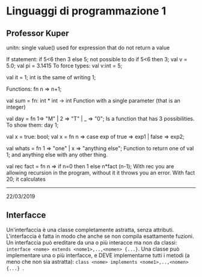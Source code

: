 # Linguaggi di programmazione 1
## Professor Kuper

unitn: single value() used for expression that do not return a value

If statement: if 5<6 then 3 else 5; not possible to do if 5<6 then 3;
val v = 5.0;
val pi = 3.1415
To force types: val v:int = 5;

val it = 1; int is the same of writing 1;

Functions: fn n => n+1;

val sum = fn: int * int -> int 
Function with a single parameter (that is an integer)

val day = fn 1=> "M" | 2 => "T" | _ => "0";
Is a function that has 3 possibilities. To show them: 
day 1;

val x = true: bool;
val x = fn n => 
case exp of true => exp1 | false => exp2;

val whats = fn 1 => "one" | x => "anything else";
Function to return one of val 1; and anything else with any other thing.

val rec fact = fn n => if n=0 then 1 else n*fact (n-1);
With rec you are allowing recursion in the program, without it it throws you an error.
With fact 20; it calculates

---
22/03/2019
## Interfacce
Un'interfaccia è una classe completamente astratta, senza attributi. L'interfaccia è fatta in modo che anche se non compila esattamente fuzioni. Un interfaccia può ereditare da una o più interacce ma non da classi: `interface <nome> extends <nome1>,..,<nomen> {...}`.
Una classe può implementare una o più interfacce, e DEVE implementarne tutti i metodi (a meno che non sia astratta): `class <nome> implements <nome1>,..,<nomen> {...} `.
